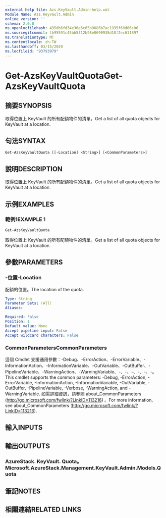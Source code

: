 ```yaml
---
external help file: Azs.KeyVault.Admin-help.xml
Module Name: Azs.Keyvault.Admin
online version: ''
schema: 2.0.0
ms.openlocfilehash: 435db6fd34e36e6c65b9086b7ac1935f60d86c06
ms.sourcegitcommit: fb95591c45bb5f12b98e0690938d18f2ec611897
ms.translationtype: MT
ms.contentlocale: zh-TW
ms.lasthandoff: 03/15/2020
ms.locfileid: "93793979"
---
```

# <span data-ttu-id="ba2cb-101">Get-AzsKeyVaultQuota</span><span class="sxs-lookup"><span data-stu-id="ba2cb-101">Get-AzsKeyVaultQuota</span></span>

## <span data-ttu-id="ba2cb-102">摘要</span><span class="sxs-lookup"><span data-stu-id="ba2cb-102">SYNOPSIS</span></span>
<span data-ttu-id="ba2cb-103">取得位置上 KeyVault 的所有配額物件的清單。</span><span class="sxs-lookup"><span data-stu-id="ba2cb-103">Get a list of all quota objects for KeyVault at a location.</span></span>

## <span data-ttu-id="ba2cb-104">句法</span><span class="sxs-lookup"><span data-stu-id="ba2cb-104">SYNTAX</span></span>

```
Get-AzsKeyVaultQuota [[-Location] <String>] [<CommonParameters>]
```

## <span data-ttu-id="ba2cb-105">說明</span><span class="sxs-lookup"><span data-stu-id="ba2cb-105">DESCRIPTION</span></span>
<span data-ttu-id="ba2cb-106">取得位置上 KeyVault 的所有配額物件的清單。</span><span class="sxs-lookup"><span data-stu-id="ba2cb-106">Get a list of all quota objects for KeyVault at a location.</span></span>

## <span data-ttu-id="ba2cb-107">示例</span><span class="sxs-lookup"><span data-stu-id="ba2cb-107">EXAMPLES</span></span>

### <span data-ttu-id="ba2cb-108">範例1</span><span class="sxs-lookup"><span data-stu-id="ba2cb-108">EXAMPLE 1</span></span>
```
Get-AzsKeyVaultQuota
```

<span data-ttu-id="ba2cb-109">取得位置上 KeyVault 的所有配額物件的清單。</span><span class="sxs-lookup"><span data-stu-id="ba2cb-109">Get a list of all quota objects for KeyVault at a location.</span></span>

## <span data-ttu-id="ba2cb-110">參數</span><span class="sxs-lookup"><span data-stu-id="ba2cb-110">PARAMETERS</span></span>

### <span data-ttu-id="ba2cb-111">-位置</span><span class="sxs-lookup"><span data-stu-id="ba2cb-111">-Location</span></span>
<span data-ttu-id="ba2cb-112">配額的位置。</span><span class="sxs-lookup"><span data-stu-id="ba2cb-112">The location of the quota.</span></span>

```yaml
Type: String
Parameter Sets: (All)
Aliases:

Required: False
Position: 1
Default value: None
Accept pipeline input: False
Accept wildcard characters: False
```

### <span data-ttu-id="ba2cb-113">CommonParameters</span><span class="sxs-lookup"><span data-stu-id="ba2cb-113">CommonParameters</span></span>
<span data-ttu-id="ba2cb-114">這個 Cmdlet 支援通用參數：-Debug、-ErrorAction、-ErrorVariable、-InformationAction、-InformationVariable、-OutVariable、-OutBuffer、-PipelineVariable、-WarningAction、-WarningVariable、-、-、-、-、-、-。</span><span class="sxs-lookup"><span data-stu-id="ba2cb-114">This cmdlet supports the common parameters: -Debug, -ErrorAction, -ErrorVariable, -InformationAction, -InformationVariable, -OutVariable, -OutBuffer, -PipelineVariable, -Verbose, -WarningAction, and -WarningVariable.</span></span> <span data-ttu-id="ba2cb-115">如需詳細資訊，請參閱 about_CommonParameters (http://go.microsoft.com/fwlink/?LinkID=113216) 。</span><span class="sxs-lookup"><span data-stu-id="ba2cb-115">For more information, see about_CommonParameters (http://go.microsoft.com/fwlink/?LinkID=113216).</span></span>

## <span data-ttu-id="ba2cb-116">輸入</span><span class="sxs-lookup"><span data-stu-id="ba2cb-116">INPUTS</span></span>

## <span data-ttu-id="ba2cb-117">輸出</span><span class="sxs-lookup"><span data-stu-id="ba2cb-117">OUTPUTS</span></span>

### <span data-ttu-id="ba2cb-118">AzureStack. KeyVault. Quota。</span><span class="sxs-lookup"><span data-stu-id="ba2cb-118">Microsoft.AzureStack.Management.KeyVault.Admin.Models.Quota</span></span>

## <span data-ttu-id="ba2cb-119">筆記</span><span class="sxs-lookup"><span data-stu-id="ba2cb-119">NOTES</span></span>

## <span data-ttu-id="ba2cb-120">相關連結</span><span class="sxs-lookup"><span data-stu-id="ba2cb-120">RELATED LINKS</span></span>
